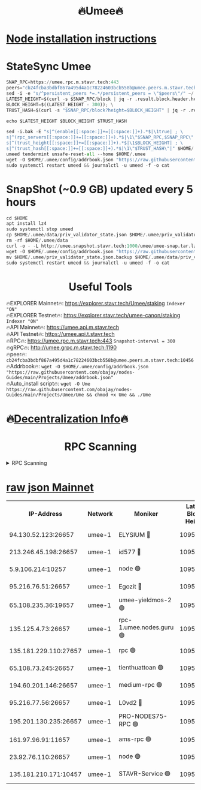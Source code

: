 <h1 align="center"> 🔥Umee🔥</h1>


[Node installation instructions](https://github.com/obajay/nodes-Guides/tree/main/Projects/Umee)
=
# StateSync Umee
```python
SNAP_RPC=https://umee.rpc.m.stavr.tech:443
peers="cb24fcba3bdbf867a495d4a1c78224603bcb558b@umee.peers.m.stavr.tech:10456"
sed -i -e "s/^persistent_peers *=.*/persistent_peers = \"$peers\"/" ~/.umee/config/config.toml
LATEST_HEIGHT=$(curl -s $SNAP_RPC/block | jq -r .result.block.header.height); \
BLOCK_HEIGHT=$((LATEST_HEIGHT - 300)); \
TRUST_HASH=$(curl -s "$SNAP_RPC/block?height=$BLOCK_HEIGHT" | jq -r .result.block_id.hash)

echo $LATEST_HEIGHT $BLOCK_HEIGHT $TRUST_HASH

sed -i.bak -E "s|^(enable[[:space:]]+=[[:space:]]+).*$|\1true| ; \
s|^(rpc_servers[[:space:]]+=[[:space:]]+).*$|\1\"$SNAP_RPC,$SNAP_RPC\"| ; \
s|^(trust_height[[:space:]]+=[[:space:]]+).*$|\1$BLOCK_HEIGHT| ; \
s|^(trust_hash[[:space:]]+=[[:space:]]+).*$|\1\"$TRUST_HASH\"|" $HOME/.umee/config/config.toml
umeed tendermint unsafe-reset-all --home $HOME/.umee
wget -O $HOME/.umee/config/addrbook.json "https://raw.githubusercontent.com/obajay/nodes-Guides/main/Projects/Umee/addrbook.json"
sudo systemctl restart umeed && journalctl -u umeed -f -o cat
```
# SnapShot (~0.9 GB) updated every 5 hours
```python
cd $HOME
apt install lz4
sudo systemctl stop umeed
cp $HOME/.umee/data/priv_validator_state.json $HOME/.umee/priv_validator_state.json.backup
rm -rf $HOME/.umee/data
curl -o - -L http://umee.snapshot.stavr.tech:1000/umee/umee-snap.tar.lz4 | lz4 -c -d - | tar -x -C $HOME/.umee --strip-components 2
wget -O $HOME/.umee/config/addrbook.json "https://raw.githubusercontent.com/obajay/nodes-Guides/main/Projects/Umee/addrbook.json"
mv $HOME/.umee/priv_validator_state.json.backup $HOME/.umee/data/priv_validator_state.json
sudo systemctl restart umeed && journalctl -u umeed -f -o cat
```
 <h1 align="center"> Useful Tools</h1>

🔥EXPLORER Mainnet🔥:      https://explorer.stavr.tech/Umee/staking             `Indexer "ON"` \
🔥EXPLORER Testnet🔥:        https://explorer.stavr.tech/umee-canon/staking      `Indexer "ON"` \
🔥API Mainnet🔥:                   https://umee.api.m.stavr.tech \
🔥API Testnet🔥:                     https://umee.api.t.stavr.tech \
🔥RPC🔥:                           https://umee.rpc.m.stavr.tech:443                     `Snapshot-interval = 300` \
🔥gRPC🔥:                              http://umee.grpc.m.stavr.tech:1190 \
🔥peer🔥:                     `cb24fcba3bdbf867a495d4a1c78224603bcb558b@umee.peers.m.stavr.tech:10456` \
🔥Addrbook🔥:    ```wget -O $HOME/.umee/config/addrbook.json "https://raw.githubusercontent.com/obajay/nodes-Guides/main/Projects/Umee/addrbook.json"``` \
🔥Auto_install script🔥: ```wget -O Ume https://raw.githubusercontent.com/obajay/nodes-Guides/main/Projects/Umee/Ume && chmod +x Ume && ./Ume```

🔥[Decentralization Info](https://github.com/obajay/StateSync-snapshots/tree/main/Projects/Umee/Decentralization)🔥
=

<h1 align="center"> RPC Scanning</h1>

<details>
<summary>RPC Scanning</summary>

<h2 align="center"> We scan nodes in real time every 4 hours. And we provide the final result of RPC endpoints.
We cannot influence the operation of these nodes in any way. </h2>


```python
If Voting Power is higher than 0 --> then the Node is a validator of the network and may be subject to attack and be a potential threat to the chain.
```
```python
We marked such validators with a red symbol
```

</details>

[raw json Mainnet](https://rpc-check.umeem.stavr.tech/umeem/rpc-umeem-result.json)
=



<table><tr><th>IP-Address</th><th>Network</th><th>Moniker</th><th>Latest Block Height</th><th>Earliest Block Height</th><th>Catching Up</th><th>Tx Index</th><th>Voting Power</th><th>Scan Time</th></tr><tr><td>94.130.52.123:26657</td><td>umee-1</td><td>ELYSIUM 🔴</td><td>10954846</td><td>3216011</td><td>False</td><td>on</td><td>23171292</td><td>2024-03-10T09:42:41.221203900UTC</td></tr><tr><td>213.246.45.198:26657</td><td>umee-1</td><td>id577 🔴</td><td>10954816</td><td>7100001</td><td>False</td><td>on</td><td>35124372</td><td>2024-03-10T09:39:43.300814832UTC</td></tr><tr><td>5.9.106.214:10257</td><td>umee-1</td><td>node 🟢</td><td>10954838</td><td>7942001</td><td>False</td><td>on</td><td>0</td><td>2024-03-10T09:41:55.042390868UTC</td></tr><tr><td>95.216.76.51:26657</td><td>umee-1</td><td>Egozit 🔴</td><td>10954846</td><td>8262001</td><td>False</td><td>off</td><td>38720749</td><td>2024-03-10T09:42:40.961535677UTC</td></tr><tr><td>65.108.235.36:19657</td><td>umee-1</td><td>umee-yieldmos-2 🟢</td><td>10954802</td><td>9575548</td><td>False</td><td>on</td><td>0</td><td>2024-03-10T09:38:23.157377951UTC</td></tr><tr><td>135.125.4.73:26657</td><td>umee-1</td><td>rpc-1.umee.nodes.guru 🟢</td><td>10954846</td><td>10691018</td><td>False</td><td>on</td><td>0</td><td>2024-03-10T09:42:41.473515163UTC</td></tr><tr><td>135.181.229.110:27657</td><td>umee-1</td><td>rpc 🟢</td><td>10954811</td><td>10754071</td><td>False</td><td>on</td><td>0</td><td>2024-03-10T09:39:14.308399662UTC</td></tr><tr><td>65.108.73.245:26657</td><td>umee-1</td><td>tienthuattoan 🟢</td><td>10954826</td><td>10787155</td><td>False</td><td>on</td><td>0</td><td>2024-03-10T09:40:46.514739006UTC</td></tr><tr><td>194.60.201.146:26657</td><td>umee-1</td><td>medium-rpc 🟢</td><td>10954816</td><td>10823243</td><td>False</td><td>on</td><td>0</td><td>2024-03-10T09:39:56.868746089UTC</td></tr><tr><td>95.216.77.56:26657</td><td>umee-1</td><td>L0vd2 🔴</td><td>10954857</td><td>10854857</td><td>False</td><td>off</td><td>38463815</td><td>2024-03-10T09:43:44.287680552UTC</td></tr><tr><td>195.201.130.235:26657</td><td>umee-1</td><td>PRO-NODES75-RPC 🟢</td><td>10954836</td><td>10881705</td><td>False</td><td>on</td><td>0</td><td>2024-03-10T09:41:44.632708135UTC</td></tr><tr><td>161.97.96.91:11657</td><td>umee-1</td><td>ams-rpc 🟢</td><td>10954857</td><td>10929930</td><td>False</td><td>on</td><td>0</td><td>2024-03-10T09:43:44.594141681UTC</td></tr><tr><td>23.92.76.110:26657</td><td>umee-1</td><td>node 🟢</td><td>10954868</td><td>10938001</td><td>False</td><td>on</td><td>0</td><td>2024-03-10T09:44:50.500262821UTC</td></tr><tr><td>135.181.210.171:10457</td><td>umee-1</td><td>STAVR-Service 🟢</td><td>10954849</td><td>10952001</td><td>False</td><td>on</td><td>0</td><td>2024-03-10T09:42:58.663420561UTC</td></tr></table>
